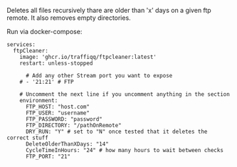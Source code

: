 Deletes all files recursively thare are older than 'x' days on a given ftp remote.
It also removes empty directories.

Run via docker-compose:

``` version: "3.5"
services:
  ftpCleaner:
    image: 'ghcr.io/traffiqq/ftpcleaner:latest'
    restart: unless-stopped

      # Add any other Stream port you want to expose
    # - '21:21' # FTP

    # Uncomment the next line if you uncomment anything in the section
    environment:
      FTP_HOST: "host.com"
      FTP_USER: "username"
      FTP_PASSWORD: "password"
      FTP_DIRECTORY: "/pathOnRemote"
      DRY_RUN: "Y" # set to "N" once tested that it deletes the correct stuff
      DeleteOlderThanXDays: "14"
      CycleTimeInHours: "24" # how many hours to wait between checks
      FTP_PORT: "21"
```
